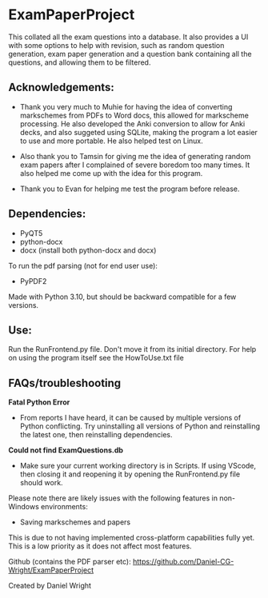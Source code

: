 # ExamPaperProject
This collated all the exam questions into a database.
It also provides a UI with some options to help with revision, such as random question generation, exam paper generation
and a question bank containing all the questions, and allowing them to be filtered.

## Acknowledgements:
- Thank you very much to Muhie for having the idea of converting markschemes from PDFs to Word docs, this allowed for markscheme processing.
He also developed the Anki conversion to allow for Anki decks, and also suggeted using SQLite, making the program a lot easier
to use and more portable. He also helped test on Linux.

- Also thank you to Tamsin for giving me the idea of generating random exam papers after I complained of severe boredom too many times.
It also helped me come up with the idea for this program.

- Thank you to Evan for helping me test the program before release.


## Dependencies:
- PyQT5
- python-docx
- docx (install both python-docx and docx)

To run the pdf parsing (not for end user use):
- PyPDF2

Made with Python 3.10, but should be backward compatible for a few versions.


## Use:
Run the RunFrontend.py file. Don't move it from its initial directory.
For help on using the program itself see the HowToUse.txt file


## FAQs/troubleshooting
**Fatal Python Error**
- From reports I have heard, it can be caused by multiple versions of Python conflicting. Try uninstalling all versions of Python and reinstalling the latest one, then reinstalling dependencies.

**Could not find ExamQuestions.db**
- Make sure your current working directory is in Scripts. If using VScode, then closing it and reopening it by opening the RunFrontend.py file should work.

Please note there are likely issues with the following features in non-Windows environments:
- Saving markschemes and papers

This is due to not having implemented cross-platform capabilities fully yet. This is a low priority as it does not affect most features.


Github (contains the PDF parser etc):
https://github.com/Daniel-CG-Wright/ExamPaperProject

Created by Daniel Wright
